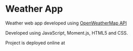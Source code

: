 # Weather App
Weather web app developed using [OpenWeatherMap API](https://openweathermap.org/current)

Developed using JavaScript, Moment.js, HTML5 and CSS.

Project is deployed online at [](https://adonojha.com/weather)
